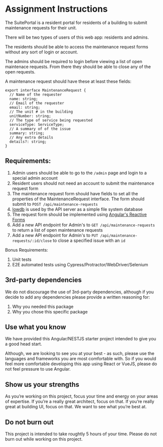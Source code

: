 # Assignment Instructions

The SuitePortal is a resident portal for residents of a building to submit maintenance requests for their unit.

There will be two types of users of this web app: residents and admins.

The residents should be able to access the maintenance request forms without any sort of login or account.

The admins should be required to login before viewing a list of open maintenace requests. From there they should be able to close any of the open requests.

A maintenance request should have these at least these fields:

```
export interface MaintenanceRequest {
  // Name of the requester
  name: string;
  // Email of the requester
  email: string;
  // The unit # in the building
  unitNumber: string;
  // The type of service being requested
  serviceType: ServiceType;
  // A summary of of the issue
  summary: string;
  // Any extra details
  details?: string;
}
```

## Requirements:

1. Admin users should be able to go to the `/admin` page and login to a special admin account
2. Resident users should not need an account to submit the maintenance request form
3. The maintenance request form should have fields to set all the properties of the MaintenanceRequest interface. The form should submit to `POST /api/maintenance-requests`
4. [lowdb](https://github.com/typicode/lowdb) is used by the API server as a simple file system database
5. The request form should be implemented using [Angular's Reactive Forms](https://angular.io/guide/reactive-forms)
6. Add a new API endpoint for Admin's to `GET /api/maintenance-requests` to return a list of open maintenance requests
7. Add a new API endpoint for Admin's to `PUT /api/maintenance-requests/:id/close` to close a specified issue with an `id`

Bonus Requirements:

1. Unit tests
2. E2E automated tests using Cypress/Protractor/WebDriver/Selenium

## 3rd-party dependencies

We do not discourage the use of 3rd-party dependencies, although if you decide to add any dependencies please provide a written reasoning for:

1. Why you needed this package
2. Why you chose this specific package

## Use what you know

We have provided this Angular/NESTJS starter project intended to give you a good head start.

Although, we are looking to see you at your best - as such, please use the languages and frameworks you are most comfortable with. So if you would feel more comfortable developing this app using React or VueJS, please do not feel pressure to use Angular.

## Show us your strengths

As you’re working on this project, focus your time and energy on your areas of expertise. If you’re a really great architect, focus on that. If you’re really great at building UI, focus on that. We want to see what you’re best at.

## Do not burn out

This project is intended to take roughtly 5 hours of your time. Please do not burn out while working on this project.

